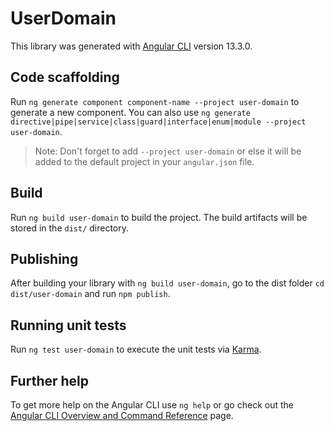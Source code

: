 # UserDomain

This library was generated with [Angular CLI](https://github.com/angular/angular-cli) version 13.3.0.

## Code scaffolding

Run `ng generate component component-name --project user-domain` to generate a new component. You can also use `ng generate directive|pipe|service|class|guard|interface|enum|module --project user-domain`.
> Note: Don't forget to add `--project user-domain` or else it will be added to the default project in your `angular.json` file. 

## Build

Run `ng build user-domain` to build the project. The build artifacts will be stored in the `dist/` directory.

## Publishing

After building your library with `ng build user-domain`, go to the dist folder `cd dist/user-domain` and run `npm publish`.

## Running unit tests

Run `ng test user-domain` to execute the unit tests via [Karma](https://karma-runner.github.io).

## Further help

To get more help on the Angular CLI use `ng help` or go check out the [Angular CLI Overview and Command Reference](https://angular.io/cli) page.
